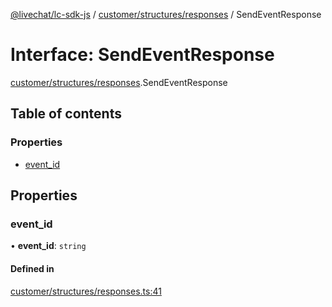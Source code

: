 [@livechat/lc-sdk-js](../README.md) / [customer/structures/responses](../modules/customer_structures_responses.md) / SendEventResponse

# Interface: SendEventResponse

[customer/structures/responses](../modules/customer_structures_responses.md).SendEventResponse

## Table of contents

### Properties

- [event\_id](customer_structures_responses.SendEventResponse.md#event_id)

## Properties

### event\_id

• **event\_id**: `string`

#### Defined in

[customer/structures/responses.ts:41](https://github.com/livechat/lc-sdk-js/blob/8462be9/src/customer/structures/responses.ts#L41)
